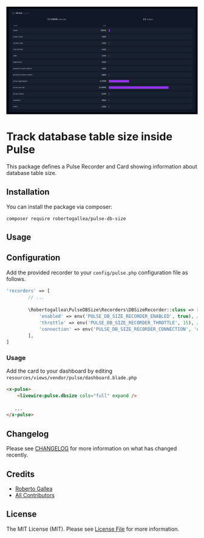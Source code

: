 ![Pulse DB Size Card](images/img.png)

# Track database table size inside Pulse

This package defines a Pulse Recorder and Card showing information about database table size. 

## Installation

You can install the package via composer:

```shell
composer require robertogallea/pulse-db-size
```

## Usage

## Configuration

Add the provided recorder to your `config/pulse.php` configuration file as follows.

```php
'recorders' => [
        // ...
        
        \Robertogallea\PulseDBSize\Recorders\DBSizeRecorder::class => [
            'enabled' => env('PULSE_DB_SIZE_RECORDER_ENABLED', true), // recorder switch
            'throttle' => env('PULSE_DB_SIZE_RECORDER_THROTTLE', 15), // throttling time before refreshing table size
            'connection' => env('PULSE_DB_SIZE_RECORDER_CONNECTION', 'default'), // database connection to use
        ],
]
```

### Usage

Add the card to your dashboard by editing `resources/views/vendor/pulse/dashboard.blade.php`

```html
<x-pulse>
    <livewire:pulse.dbsize cols="full" expand />

   ...
</x-pulse>
```

## Changelog

Please see [CHANGELOG](CHANGELOG.md) for more information on what has changed recently.

## Credits

-   [Roberto Gallea](https://github.com/robertogallea)
-   [All Contributors](../../contributors)

## License

The MIT License (MIT). Please see [License File](LICENSE.md) for more information.